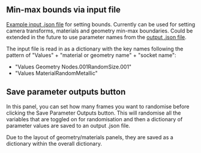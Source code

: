 ## Min-max bounds via input file
[Example input .json file](/input_bounds.json) for setting bounds. Currently can be used for setting camera transforms, materials and geometry min-max boundaries. Could be extended in the future to use parameter names from the [output .json file](/output_randomisations_per_frame1697116725.310647.json).

The input file is read in as a dictionary with the key names following the pattern of "Values" + "material or geometry name" + "socket name":
 - "Values Geometry Nodes.001RandomSize.001"
 - "Values MaterialRandomMetallic"


## Save parameter outputs button

In this panel, you can set how many frames you want to randomise before clicking the Save Parameter Outputs button. This will randomise all the variables that are toggled on for randomisation and then a dictionary of parameter values are saved to an output .json file.

Due to the layout of geometry/materials panels, they are saved as a dictionary within the overall dictionary.
